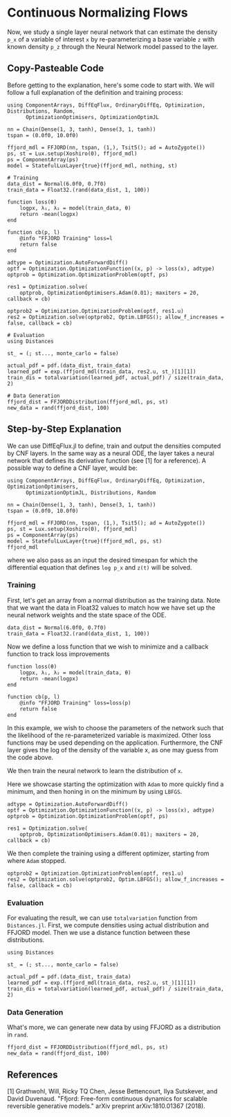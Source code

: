 # Continuous Normalizing Flows

Now, we study a single layer neural network that can estimate the density `p_x` of a variable of interest `x` by re-parameterizing a base variable `z` with known density `p_z` through the Neural Network model passed to the layer.

## Copy-Pasteable Code

Before getting to the explanation, here's some code to start with. We will
follow a full explanation of the definition and training process:

```@example cnf
using ComponentArrays, DiffEqFlux, OrdinaryDiffEq, Optimization, Distributions, Random,
      OptimizationOptimisers, OptimizationOptimJL

nn = Chain(Dense(1, 3, tanh), Dense(3, 1, tanh))
tspan = (0.0f0, 10.0f0)

ffjord_mdl = FFJORD(nn, tspan, (1,), Tsit5(); ad = AutoZygote())
ps, st = Lux.setup(Xoshiro(0), ffjord_mdl)
ps = ComponentArray(ps)
model = StatefulLuxLayer{true}(ffjord_mdl, nothing, st)

# Training
data_dist = Normal(6.0f0, 0.7f0)
train_data = Float32.(rand(data_dist, 1, 100))

function loss(θ)
    logpx, λ₁, λ₂ = model(train_data, θ)
    return -mean(logpx)
end

function cb(p, l)
    @info "FFJORD Training" loss=l
    return false
end

adtype = Optimization.AutoForwardDiff()
optf = Optimization.OptimizationFunction((x, p) -> loss(x), adtype)
optprob = Optimization.OptimizationProblem(optf, ps)

res1 = Optimization.solve(
    optprob, OptimizationOptimisers.Adam(0.01); maxiters = 20, callback = cb)

optprob2 = Optimization.OptimizationProblem(optf, res1.u)
res2 = Optimization.solve(optprob2, Optim.LBFGS(); allow_f_increases = false, callback = cb)

# Evaluation
using Distances

st_ = (; st..., monte_carlo = false)

actual_pdf = pdf.(data_dist, train_data)
learned_pdf = exp.(ffjord_mdl(train_data, res2.u, st_)[1][1])
train_dis = totalvariation(learned_pdf, actual_pdf) / size(train_data, 2)

# Data Generation
ffjord_dist = FFJORDDistribution(ffjord_mdl, ps, st)
new_data = rand(ffjord_dist, 100)
```

## Step-by-Step Explanation

We can use DiffEqFlux.jl to define, train and output the densities computed by CNF layers. In the same way as a neural ODE, the layer takes a neural network that defines its derivative function (see [1] for a reference). A possible way to define a CNF layer, would be:

```@example cnf2
using ComponentArrays, DiffEqFlux, OrdinaryDiffEq, Optimization, OptimizationOptimisers,
      OptimizationOptimJL, Distributions, Random

nn = Chain(Dense(1, 3, tanh), Dense(3, 1, tanh))
tspan = (0.0f0, 10.0f0)

ffjord_mdl = FFJORD(nn, tspan, (1,), Tsit5(); ad = AutoZygote())
ps, st = Lux.setup(Xoshiro(0), ffjord_mdl)
ps = ComponentArray(ps)
model = StatefulLuxLayer{true}(ffjord_mdl, ps, st)
ffjord_mdl
```

where we also pass as an input the desired timespan for which the differential equation that defines `log p_x` and `z(t)` will be solved.

### Training

First, let's get an array from a normal distribution as the training data. Note that we want the data in Float32
values to match how we have set up the neural network weights and the state space of the ODE.

```@example cnf2
data_dist = Normal(6.0f0, 0.7f0)
train_data = Float32.(rand(data_dist, 1, 100))
```

Now we define a loss function that we wish to minimize and a callback function to track loss improvements

```@example cnf2
function loss(θ)
    logpx, λ₁, λ₂ = model(train_data, θ)
    return -mean(logpx)
end

function cb(p, l)
    @info "FFJORD Training" loss=loss(p)
    return false
end
```

In this example, we wish to choose the parameters of the network such that the likelihood of the re-parameterized variable is maximized. Other loss functions may be used depending on the application. Furthermore, the CNF layer gives the log of the density of the variable x, as one may guess from the code above.

We then train the neural network to learn the distribution of `x`.

Here we showcase starting the optimization with `Adam` to more quickly find a minimum, and then honing in on the minimum by using `LBFGS`.

```@example cnf2
adtype = Optimization.AutoForwardDiff()
optf = Optimization.OptimizationFunction((x, p) -> loss(x), adtype)
optprob = Optimization.OptimizationProblem(optf, ps)

res1 = Optimization.solve(
    optprob, OptimizationOptimisers.Adam(0.01); maxiters = 20, callback = cb)
```

We then complete the training using a different optimizer, starting from where `Adam` stopped.

```@example cnf2
optprob2 = Optimization.OptimizationProblem(optf, res1.u)
res2 = Optimization.solve(optprob2, Optim.LBFGS(); allow_f_increases = false, callback = cb)
```

### Evaluation

For evaluating the result, we can use `totalvariation` function from `Distances.jl`. First, we compute densities using actual distribution and FFJORD model.
Then we use a distance function between these distributions.

```@example cnf2
using Distances

st_ = (; st..., monte_carlo = false)

actual_pdf = pdf.(data_dist, train_data)
learned_pdf = exp.(ffjord_mdl(train_data, res2.u, st_)[1][1])
train_dis = totalvariation(learned_pdf, actual_pdf) / size(train_data, 2)
```

### Data Generation

What's more, we can generate new data by using FFJORD as a distribution in `rand`.

```@example cnf2
ffjord_dist = FFJORDDistribution(ffjord_mdl, ps, st)
new_data = rand(ffjord_dist, 100)
```

## References

[1] Grathwohl, Will, Ricky TQ Chen, Jesse Bettencourt, Ilya Sutskever, and David Duvenaud. "Ffjord: Free-form continuous dynamics for scalable reversible generative models." arXiv preprint arXiv:1810.01367 (2018).
